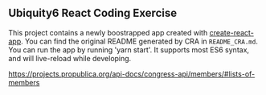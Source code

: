 ## Ubiquity6 React Coding Exercise

This project contains a newly boostrapped app created with [create-react-app](https://github.com/facebook/create-react-app). You can find the original README generated by CRA in `README_CRA.md`. You can run the app by running 'yarn start'. It supports most ES6 syntax, and will live-reload while developing.

https://projects.propublica.org/api-docs/congress-api/members/#lists-of-members
